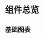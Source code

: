 #  组件总览

<!-- ## 业务通用型组件

<IntroCard :lists="businesList"/> -->

## 基础图表

<IntroCard :lists="commonLists"/>



<script setup>

const dslLists = [
  {
    title: 'DSL 组件',
    tag: '1.0.0',
    link: null
  }
]

const commonLists = [
  {
    title: '条形图',
    tag: '1.0.0',
    link: 'https://yoguoer.github.io/v-echarts-library/zh-CN/components/common-charts/Bar/readme.html'
  },
  {
    title: '折线图',
    tag: '1.0.0',
    link: 'https://yoguoer.github.io/v-echarts-library/zh-CN/components/common-charts/Line/line.html'
  },
  {
    title: '饼图',
    tag: '1.0.0',
    link: 'https://yoguoer.github.io/v-echarts-library/zh-CN/components/common-charts/Pie/readme.html'
  },
  {
    title: '仪表盘',
    tag: '1.0.0',
    link: 'https://yoguoer.github.io/v-echarts-library/zh-CN/components/common-charts/Gauge/readme.html'
  },
]
</script>
